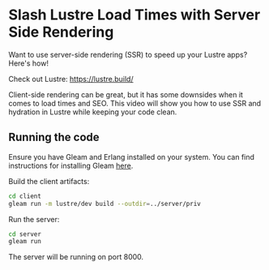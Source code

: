 # Slash Lustre Load Times with Server Side Rendering

Want to use server-side rendering (SSR) to speed up your Lustre apps? Here's how!

Check out Lustre: https://lustre.build/

Client-side rendering can be great, but it has some downsides when it comes to load times and SEO.
This video will show you how to use SSR and hydration in Lustre while keeping your code clean.

## Running the code

Ensure you have Gleam and Erlang installed on your system. You can find instructions
for installing Gleam [here](https://gleam.run/getting-started/installing/).

Build the client artifacts:

```bash
cd client
gleam run -m lustre/dev build --outdir=../server/priv
```

Run the server:

```bash
cd server
gleam run
```

The server will be running on port 8000.
